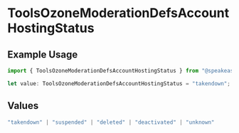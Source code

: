# ToolsOzoneModerationDefsAccountHostingStatus

## Example Usage

```typescript
import { ToolsOzoneModerationDefsAccountHostingStatus } from "@speakeasy-sdks/bluesky/models/components";

let value: ToolsOzoneModerationDefsAccountHostingStatus = "takendown";
```

## Values

```typescript
"takendown" | "suspended" | "deleted" | "deactivated" | "unknown"
```